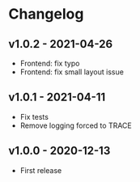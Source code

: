 # Changelog

## v1.0.2 - 2021-04-26

* Frontend: fix typo
* Frontend: fix small layout issue

## v1.0.1 - 2021-04-11

* Fix tests
* Remove logging forced to TRACE

## v1.0.0 - 2020-12-13

* First release

